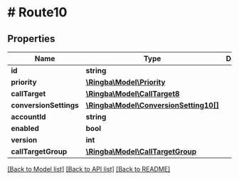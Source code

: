 # # Route10

## Properties

Name | Type | Description | Notes
------------ | ------------- | ------------- | -------------
**id** | **string** |  |
**priority** | [**\Ringba\Model\Priority**](Priority.md) |  |
**callTarget** | [**\Ringba\Model\CallTarget8**](CallTarget8.md) |  | [optional]
**conversionSettings** | [**\Ringba\Model\ConversionSetting10[]**](ConversionSetting10.md) |  |
**accountId** | **string** |  |
**enabled** | **bool** |  |
**version** | **int** |  |
**callTargetGroup** | [**\Ringba\Model\CallTargetGroup**](CallTargetGroup.md) |  | [optional]

[[Back to Model list]](../../README.md#models) [[Back to API list]](../../README.md#endpoints) [[Back to README]](../../README.md)
